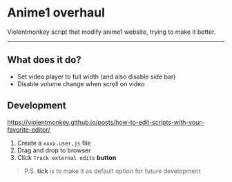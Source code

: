 # Anime1 overhaul
Violentmonkey script that modify anime1 website, trying to make it better.

---
## What does it do?
- Set video player to full width (and also disable side bar)
- Disable volume change when scroll on video

## Development
https://violentmonkey.github.io/posts/how-to-edit-scripts-with-your-favorite-editor/

1. Create a `xxxx.user.js` file
1. Drag and drop to browser
2. Click `Track external edits` **button**
> P.S. **tick** is to make it as default option for future development
